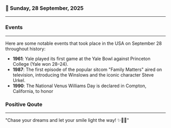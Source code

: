 ### 📅 Sunday, 28 September, 2025
------
### Events
------
Here are some notable events that took place in the USA on September 28 throughout history:

- **1961**: Yale played its first game at the Yale Bowl against Princeton College (Yale won 28–24).
- **1987**: The first episode of the popular sitcom "Family Matters" aired on television, introducing the Winslows and the iconic character Steve Urkel.
- **1990**: The National Venus Williams Day is declared in Compton, California, to honor
### Positive Qoute
------
"Chase your dreams and let your smile light the way! ✨🌟😊"

